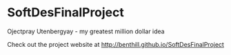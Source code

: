 # SoftDesFinalProject
Ojectpray Utenbergyay - my greatest million dollar idea

Check out the project website at http://benthill.github.io/SoftDesFinalProject
